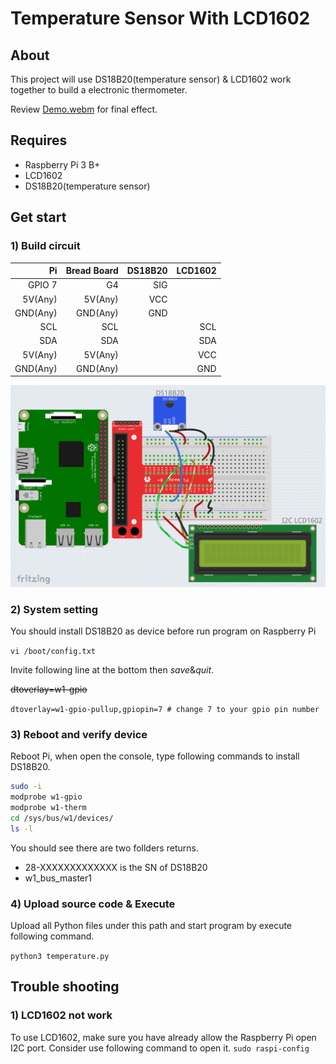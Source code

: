 # Temperature Sensor With LCD1602

## About
This project will use DS18B20(temperature sensor) & LCD1602 work together to build a electronic thermometer.

Review [Demo.webm](Demo.webm) for final effect.

## Requires
- Raspberry Pi 3 B+
- LCD1602
- DS18B20(temperature sensor)

## Get start
### 1) Build circuit
|Pi     |Bread Board|DS18B20|LCD1602|
|------:|----------:|------:|------:|
|GPIO 7 |G4         |SIG    |       |
|5V(Any)|5V(Any)    |VCC    |       |
|GND(Any)|GND(Any)  |GND    |       |
|SCL    |SCL        |       |SCL    |
|SDA    |SDA        |       |SDA    |
|5V(Any)|5V(Any)    |       |VCC    |
|GND(Any)|GND(Any)  |       |GND    |

![circuit](circuit.png)

### 2) System setting
You should install DS18B20 as device before run program on Raspberry Pi

`
vi /boot/config.txt
`

Invite following line at the bottom then _save_&_quit_.

~~dtoverlay=w1-gpio~~

`
dtoverlay=w1-gpio-pullup,gpiopin=7 # change 7 to your gpio pin number
`

### 3) Reboot and verify device
Reboot Pi, when open the console, type following commands to install DS18B20.

```sh
sudo -i
modprobe w1-gpio
modprobe w1-therm
cd /sys/bus/w1/devices/
ls -l
```

You should see there are two follders returns.
- 28-XXXXXXXXXXXXX  is the SN of DS18B20
- w1_bus_master1

### 4) Upload source code & Execute
Upload all Python files under this path and start program by execute following command.

`
python3 temperature.py
`

## Trouble shooting
### 1) LCD1602 not work
To use LCD1602, make sure you have already allow the Raspberry Pi open I2C port. Consider use following command to open it.
`
sudo raspi-config
`

